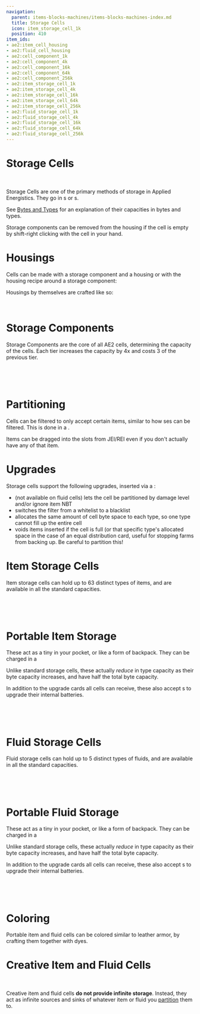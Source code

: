 ```yaml
---
navigation:
  parent: items-blocks-machines/items-blocks-machines-index.md
  title: Storage Cells
  icon: item_storage_cell_1k
  position: 410
item_ids:
- ae2:item_cell_housing
- ae2:fluid_cell_housing
- ae2:cell_component_1k
- ae2:cell_component_4k
- ae2:cell_component_16k
- ae2:cell_component_64k
- ae2:cell_component_256k
- ae2:item_storage_cell_1k
- ae2:item_storage_cell_4k
- ae2:item_storage_cell_16k
- ae2:item_storage_cell_64k
- ae2:item_storage_cell_256k
- ae2:fluid_storage_cell_1k
- ae2:fluid_storage_cell_4k
- ae2:fluid_storage_cell_16k
- ae2:fluid_storage_cell_64k
- ae2:fluid_storage_cell_256k
---
```

# Storage Cells

<ItemImage id="item_storage_cell_1k" scale="4" />   <ItemImage id="fluid_storage_cell_16k" scale="4" />

Storage Cells are one of the primary methods of storage in Applied Energistics. They go in <ItemLink id="drive" />s
or <ItemLink id="chest" />s.

See [Bytes and Types](../ae2-mechanics/bytes-and-types.md) for an explanation of their capacities in bytes and types.

Storage components can be removed from the housing if the cell is empty by shift-right clicking with the cell in your hand.

# Housings

Cells can be made with a storage component and a housing or with the housing recipe around a storage component:

<Recipe id="network/cells/item_storage_cell_1k_storage" />
<Recipe id="network/cells/item_storage_cell_1k" />

Housings by themselves are crafted like so:

<RecipeFor id="item_cell_housing" />   <RecipeFor id="fluid_cell_housing" />

# Storage Components

Storage Components are the core of all AE2 cells, determining the capacity of the cells. Each tier increases the capacity
by 4x and costs 3 of the previous tier.

<RecipeFor id="cell_component_1k" />   <RecipeFor id="cell_component_4k" />   <RecipeFor id="cell_component_16k" />

<RecipeFor id="cell_component_64k" />   <RecipeFor id="cell_component_256k" />

# Partitioning

Cells can be filtered to only accept certain items, similar to how <ItemLink id="storage_bus" />ses can be filtered. This is
done in a <ItemLink id="cell_workbench" />.

Items can be dragged into the slots from JEI/REI even if you don't actually have any of that item.

# Upgrades

Storage cells support the following upgrades, inserted via a <ItemLink id="cell_workbench" />:

- <ItemLink id="fuzzy_card" /> (not available on fluid cells) lets the cell be partitioned by damage level and/or ignore item NBT
- <ItemLink id="inverter_card" /> switches the filter from a whitelist to a blacklist
- <ItemLink id="equal_distribution_card" /> allocates the same amount of cell byte space to each type, so one type cannot fill up the entire cell
- <ItemLink id="void_card" /> voids items inserted if the cell is full (or that specific type's allocated space in the
case of an equal distribution card, useful for stopping farms from backing up. Be careful to partition this!

# Item Storage Cells

Item storage cells can hold up to 63 distinct types of items, and are available in all the standard capacities.

<Recipe id="network/cells/item_storage_cell_1k_storage" />   <Recipe id="network/cells/item_storage_cell_4k_storage" />   <Recipe id="network/cells/item_storage_cell_16k_storage" />

<Recipe id="network/cells/item_storage_cell_64k_storage" />   <Recipe id="network/cells/item_storage_cell_256k_storage" />

# Portable Item Storage

These act as a tiny <ItemLink id="chest" /> in your pocket, or like a form of backpack. They can be charged in a <ItemLink id="charger" />

Unlike standard storage cells, these actually *reduce* in type capacity as their byte capacity increases, and have half the
total byte capacity.

In addition to the upgrade cards all cells can receive, these also accept <ItemLink id="energy_card" />s to upgrade their internal batteries.

<RecipeFor id="portable_item_cell_1k" />   <RecipeFor id="portable_item_cell_4k" />   <RecipeFor id="portable_item_cell_16k" />

<RecipeFor id="portable_item_cell_64k" />   <RecipeFor id="portable_item_cell_256k" />

# Fluid Storage Cells

Fluid storage cells can hold up to 5 distinct types of fluids, and are available in all the standard capacities.

<Recipe id="network/cells/fluid_storage_cell_1k_storage" />   <Recipe id="network/cells/fluid_storage_cell_4k_storage" />   <Recipe id="network/cells/fluid_storage_cell_16k_storage" />

<Recipe id="network/cells/fluid_storage_cell_64k_storage" />   <Recipe id="network/cells/fluid_storage_cell_256k_storage" />

# Portable Fluid Storage

These act as a tiny <ItemLink id="chest" /> in your pocket, or like a form of backpack. They can be charged in a <ItemLink id="charger" />

Unlike standard storage cells, these actually *reduce* in type capacity as their byte capacity increases, and have half the
total byte capacity.

In addition to the upgrade cards all cells can receive, these also accept <ItemLink id="energy_card" />s to upgrade their internal batteries.

<RecipeFor id="portable_fluid_cell_1k" />   <RecipeFor id="portable_fluid_cell_4k" />   <RecipeFor id="portable_fluid_cell_16k" />

<RecipeFor id="portable_fluid_cell_64k" />   <RecipeFor id="portable_fluid_cell_256k" />

# Coloring

Portable item and fluid cells can be colored similar to leather armor, by crafting them together with dyes.

# Creative Item and Fluid Cells

<ItemImage id="creative_item_cell" scale="2" />   <ItemImage id="creative_fluid_cell" scale="2" />

Creative item and fluid cells **do not provide infinite storage**. Instead, they act as infinite sources and sinks of whatever
item or fluid you [partition](cell_workbench.md) them to.